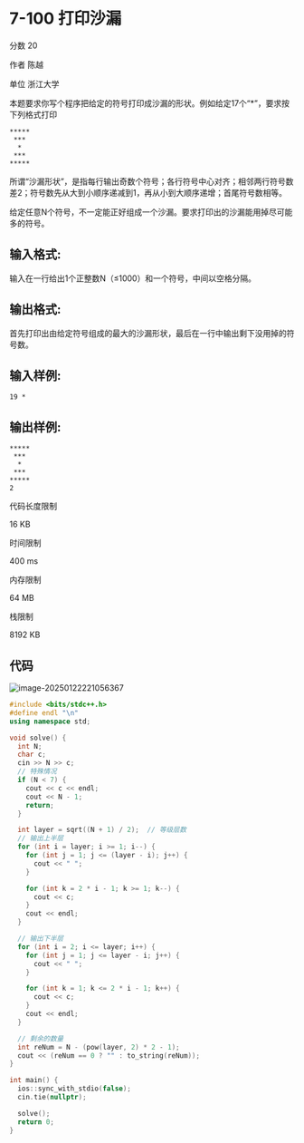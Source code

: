 # **7-100 打印沙漏**

分数 20

作者 陈越

单位 浙江大学

本题要求你写个程序把给定的符号打印成沙漏的形状。例如给定17个“*”，要求按下列格式打印

```
*****
 ***
  *
 ***
*****
```

所谓“沙漏形状”，是指每行输出奇数个符号；各行符号中心对齐；相邻两行符号数差2；符号数先从大到小顺序递减到1，再从小到大顺序递增；首尾符号数相等。

给定任意N个符号，不一定能正好组成一个沙漏。要求打印出的沙漏能用掉尽可能多的符号。

## 输入格式:

输入在一行给出1个正整数N（≤1000）和一个符号，中间以空格分隔。

## 输出格式:

首先打印出由给定符号组成的最大的沙漏形状，最后在一行中输出剩下没用掉的符号数。

## 输入样例:

```in
19 *
```

## 输出样例:

```out
*****
 ***
  *
 ***
*****
2
```

代码长度限制

16 KB

时间限制

400 ms

内存限制

64 MB

栈限制

8192 KB

## 代码

![image-20250122221056367](https://gitee.com/chen-houchao/images/raw/master/202501222210398.png)

```cpp
#include <bits/stdc++.h>
#define endl "\n"
using namespace std;

void solve() {
  int N;
  char c;
  cin >> N >> c;
  // 特殊情况
  if (N < 7) {
    cout << c << endl;
    cout << N - 1;
    return;
  }

  int layer = sqrt((N + 1) / 2);  // 等级层数
  // 输出上半层
  for (int i = layer; i >= 1; i--) {
    for (int j = 1; j <= (layer - i); j++) {
      cout << " ";
    }

    for (int k = 2 * i - 1; k >= 1; k--) {
      cout << c;
    }
    cout << endl;
  }

  // 输出下半层
  for (int i = 2; i <= layer; i++) {
    for (int j = 1; j <= layer - i; j++) {
      cout << " ";
    }

    for (int k = 1; k <= 2 * i - 1; k++) {
      cout << c;
    }
    cout << endl;
  }

  // 剩余的数量
  int reNum = N - (pow(layer, 2) * 2 - 1);
  cout << (reNum == 0 ? "" : to_string(reNum));
}

int main() {
  ios::sync_with_stdio(false);
  cin.tie(nullptr);

  solve();
  return 0;
}
```

